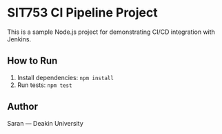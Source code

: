 # SIT753 CI Pipeline Project

This is a sample Node.js project for demonstrating CI/CD integration with Jenkins.

## How to Run

1. Install dependencies: `npm install`
2. Run tests: `npm test`

## Author

Saran — Deakin University
